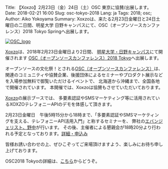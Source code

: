 Title: 【Xoxzo】2月23日（金）24日（土）OSC 東京に協賛/出展します。
Date: 2018-02-21 16:00
Slug: osc-tokyo-2018
Lang: ja
Tags: 2018; osc; 
Author: Aiko Yokoyama
Summary: Xoxzoは、来たる2月23日金曜日と24日土曜日の二日間、明星大学 日野キャンパスにて、OSC（オープンソースカンファレンス）2018 Tokyo Springへ出展します。

[![OSC_logo]({filename}/images/OSC_logo_sticker.gif)](https://www.ospn.jp/osc2018-spring/)

[Xoxzo](https://info.xoxzo.com/ja/)は、2018年2月23日金曜日より2日間、
[明星大学・日野キャンパス](http://www.meisei-u.ac.jp/access/hino.html)にて開催されます
[OSC（オープンソースカンファレンス）2018 Tokyo](https://www.ospn.jp/osc2018-spring/)へ出展します。

オープンソースの文化祭！とされる[OSC（オープンソースカンファレンス）](https://www.ospn.jp/)は、
関連のコミュニティや協賛企業、後援団体によるセミナーやプロダクト展示などを入場参加無料で御覧いただけるイベントで、
北海道から沖縄まで、全国各地で開催されています。
本開催では、Xoxzoは協賛もさせていただいております。

[Xoxzo](https://info.xoxzo.com/ja/)の展示ブースでは、
多要素認証やSMSマーケティング等に活用されているXOXZOテレフォニーAPIのデモを体感して頂きます。

2月23日金曜日　午後5時15分から18時まで、「多要素認証やSMSマーケティングを支える、テレフォニーAPI活用入門」と称するセミナーを、
弊社の[エバンジェリスト、野中](https://info.xoxzo.com/ja/aboutus/)が行います。
その後、主催者による懇親会が18時20分より行われる予定となっております。[詳細・申込み](https://www.ospn.jp/osc2018-spring/modules/eguide/event.php?eid=1)

皆様お誘い合わせの上、ぜひこぞってご来場頂けますよう、楽しみにお待ち申し上げております。

OSC2018 Tokyoの詳細は、[こちら](https://www.ospn.jp/osc2018-spring/)からどうぞ。
